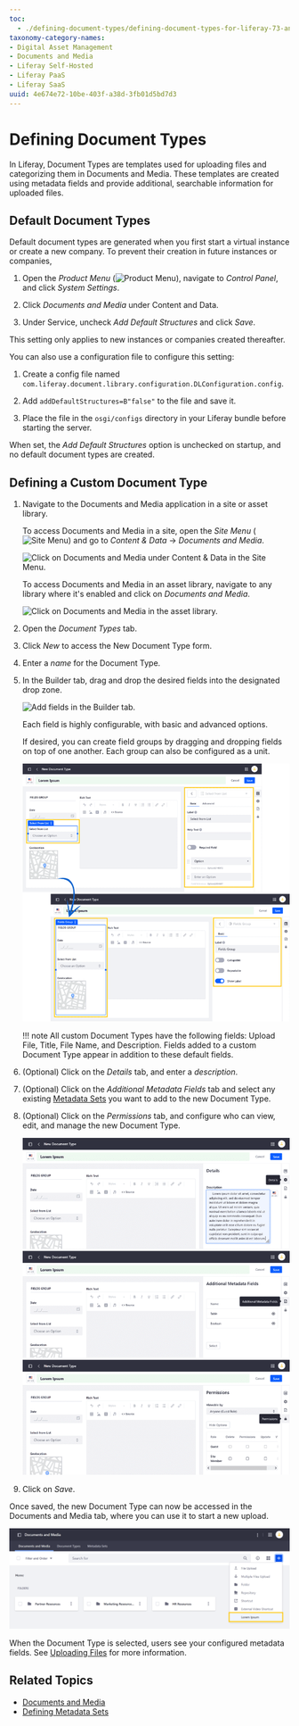 ```yaml
---
toc:
  - ./defining-document-types/defining-document-types-for-liferay-73-and-earlier-versions.md
taxonomy-category-names:
- Digital Asset Management
- Documents and Media
- Liferay Self-Hosted
- Liferay PaaS
- Liferay SaaS
uuid: 4e674e72-10be-403f-a38d-3fb01d5bd7d3
---
```


# Defining Document Types

In Liferay, Document Types are templates used for uploading files and categorizing them in Documents and Media. These templates are created using metadata fields and provide additional, searchable information for uploaded files.

## Default Document Types

Default document types are generated when you first start a virtual instance or create a new company. To prevent their creation in future instances or companies,

1. Open the *Product Menu* (![Product Menu](../../../../images/icon-applications-menu.png)), navigate to *Control Panel*, and click *System Settings*.

1. Click *Documents and Media* under Content and Data.

1. Under Service, uncheck *Add Default Structures* and click *Save*.

This setting only applies to new instances or companies created thereafter. 

You can also use a configuration file to configure this setting: 

1. Create a config file named `com.liferay.document.library.configuration.DLConfiguration.config`.

1. Add `addDefaultStructures=B"false"` to the file and save it.

1. Place the file in the `osgi/configs` directory in your Liferay bundle before starting the server.

When set, the *Add Default Structures* option is unchecked on startup, and no default document types are created.

## Defining a Custom Document Type

1. Navigate to the Documents and Media application in a site or asset library.

   To access Documents and Media in a site, open the *Site Menu* (![Site Menu](../../../../images/icon-product-menu.png)) and go to *Content & Data* &rarr; *Documents and Media*.

   ![Click on Documents and Media under Content & Data in the Site Menu.](./defining-document-types/images/01.png)

   To access Documents and Media in an asset library, navigate to any library where it's enabled and click on *Documents and Media*.

   ![Click on Documents and Media in the asset library.](./defining-document-types/images/02.png)

1. Open the *Document Types* tab.

1. Click *New* to access the New Document Type form.

1. Enter a *name* for the Document Type.

1. In the Builder tab, drag and drop the desired fields into the designated drop zone.

   ![Add fields in the Builder tab.](./defining-document-types/images/03.png)

   Each field is highly configurable, with basic and advanced options.

   If desired, you can create field groups by dragging and dropping fields on top of one another. Each group can also be configured as a unit.

   ![Configure each field and create and configure field groups.](./defining-document-types/images/04.png)

   !!! note
       All custom Document Types have the following fields: Upload File, Title, File Name, and Description. Fields added to a custom Document Type appear in addition to these default fields.

1. (Optional) Click on the *Details* tab, and enter a *description*.

1. (Optional) Click on the *Additional Metadata Fields* tab and select any existing [Metadata Sets](./defining-metadata-sets.md) you want to add to the new Document Type.

1. (Optional) Click on the *Permissions* tab, and configure who can view, edit, and manage the new Document Type.

   ![Enter a description in the Details tab, add metadata sets in the Additional Metadata Fields tab, and configure permission for the Document Type in the Permissions tab.](./defining-document-types/images/05.png)

1. Click on *Save*.

Once saved, the new Document Type can now be accessed in the Documents and Media tab, where you can use it to start a new upload.

![Use the Document Type to start a new upload.](./defining-document-types/images/06.png)

When the Document Type is selected, users see your configured metadata fields. See [Uploading Files](../uploading-files.md) for more information.

## Related Topics

- [Documents and Media](../../../documents-and-media.md)
- [Defining Metadata Sets](./defining-metadata-sets.md)
